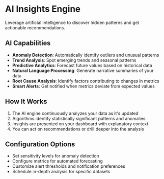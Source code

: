 # AI Insights Engine

Leverage artificial intelligence to discover hidden patterns and get actionable recommendations.

## AI Capabilities

- **Anomaly Detection**: Automatically identify outliers and unusual patterns
- **Trend Analysis**: Spot emerging trends and seasonal patterns
- **Predictive Analytics**: Forecast future values based on historical data
- **Natural Language Processing**: Generate narrative summaries of your data
- **Root Cause Analysis**: Identify factors contributing to changes in metrics
- **Smart Alerts**: Get notified when metrics deviate from expected values

## How It Works

1. The AI engine continuously analyzes your data as it's updated
2. Algorithms identify statistically significant patterns and anomalies
3. Insights are presented on your dashboard with explanatory context
4. You can act on recommendations or drill deeper into the analysis

## Configuration Options

- Set sensitivity levels for anomaly detection
- Configure metrics for automated forecasting
- Customize alert thresholds and notification preferences
- Schedule in-depth analysis for specific datasets
